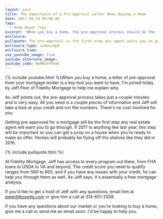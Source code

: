 ```yaml
---
layout: post
title: The Importance of a Pre-Approval Letter When Buying a Home
date: 2017-04-19 09:00:00
tags:
  - Home Buyer Tips
excerpt: 'When you buy a home, the pre-approval process should be the first step you take. My preferred lender Jeff joins me today to explain how simple and easy this step is.'
enclosure:
pullquote: The pre-approval is the first step any agent wants you to go through.
enclosure_type: video/mp4
enclosure_time:
use_youtube_image: true
youtube_alternate_image:
youtube_code: NeMWJUfHVmE
---
```



{% include youtube.html %}When you buy a home, a letter of pre-approval from your mortgage lender is a key tool you want to have. I'm joined today by Jeff Peer of Fidelity Mortgage to help me explain why.

As Jeff points out, the pre-approval process takes just a couple minutes and is very easy. All you need is a couple pieces of information and Jeff will take a look at your credit and run the numbers. There's no cost involved for you.

Getting pre-approved for a mortgage will be the first step any real estate agent will want you to go through. If 2017 is anything like last year, this step will be important so you can get a jump on a house when you're ready to make an offer. Homes will probably be flying off the shelves like they did in 2016.

{% include pullquote.html %}

At Fidelity Mortgage, Jeff has access to every program out there, from FHA loans to USDA to VA and beyond. The credit score you need to qualify ranges from 580 to 800, and if you have any issues with your credit, he can help you through them as well. As Jeff says, it's essentially a free mortgage analysis.

If you'd like to get a hold of Jeff with any questions, email him at jpeer@bosmtg.com or give him a call at 314-651-2558.

If you have any questions about our market or you're looking to buy a home, give me a call or send me an email soon. I'd be happy to help you.
